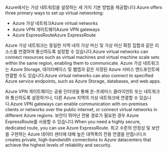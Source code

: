 <span data-ttu-id="71444-101">Azure에서는 가상 네트워킹을 설정하는 세 가지 기본 방법을 제공합니다.</span><span class="sxs-lookup"><span data-stu-id="71444-101">Azure offers three primary ways to set up virtual networking:</span></span>

- <span data-ttu-id="71444-102">Azure 가상 네트워크</span><span class="sxs-lookup"><span data-stu-id="71444-102">Azure virtual networks</span></span>
- <span data-ttu-id="71444-103">Azure VPN 게이트웨이</span><span class="sxs-lookup"><span data-stu-id="71444-103">Azure VPN gateways</span></span>
- <span data-ttu-id="71444-104">Azure ExpressRoute</span><span class="sxs-lookup"><span data-stu-id="71444-104">Azure ExpressRoute</span></span>

<span data-ttu-id="71444-105">Azure 가상 네트워크는 동일한 지역 내의 가상 머신 및 가상 머신 확장 집합과 같은 리소스를 연결하여 통신하도록 설정할 수 있습니다.</span><span class="sxs-lookup"><span data-stu-id="71444-105">Azure virtual networks can connect resources such as virtual machines and virtual machine scale sets within the same region, enabling them to communicate.</span></span> <span data-ttu-id="71444-106">Azure 가상 네트워크는 Azure Storage, 데이터베이스 및 웹앱과 같은 지정된 Azure 서비스 엔드포인트에 연결할 수도 있습니다.</span><span class="sxs-lookup"><span data-stu-id="71444-106">Azure virtual networks can also connect to specified Azure service endpoints, such as Azure Storage, databases, and web apps.</span></span>

<span data-ttu-id="71444-107">Azure VPN 게이트웨이는 공용 인터넷을 통해 온-프레미스 클라이언트 또는 네트워크와 통신하도록 설정하거나, 다른 Azure 지역의 가상 네트워크에 연결할 수 있습니다.</span><span class="sxs-lookup"><span data-stu-id="71444-107">Azure VPN gateways can enable communication with on-premises clients or networks over the public internet, or connect virtual networks in different Azure regions.</span></span> <span data-ttu-id="71444-108">보안이 뛰어난 전용 경로가 필요한 경우 Azure ExpressRoute를 사용할 수 있습니다.</span><span class="sxs-lookup"><span data-stu-id="71444-108">When you need a highly secure, dedicated route, you can use Azure ExpressRoute.</span></span> <span data-ttu-id="71444-109">최고 수준의 안정성 및 보안을 구현하는 Azure 데이터 센터에 대해 높은 대역폭의 전용 연결을 만듭니다.</span><span class="sxs-lookup"><span data-stu-id="71444-109">It creates private, high-bandwidth connections to Azure datacenters that achieve the highest levels of reliability and security.</span></span>

